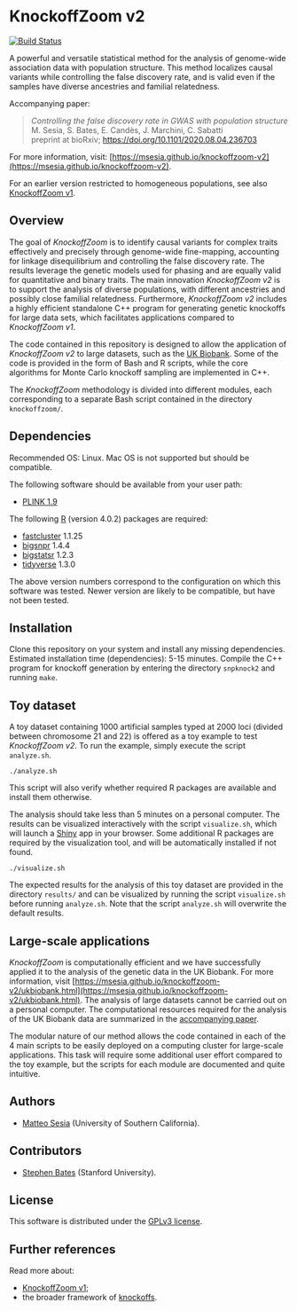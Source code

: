 # KnockoffZoom v2

 [![Build Status](https://travis-ci.org/msesia/knockoffzoom-v2.svg?branch=master)](https://travis-ci.org/msesia/knockoffzoom-v2)

A powerful and versatile statistical method for the analysis of genome-wide association data with population structure.
This method localizes causal variants while controlling the false discovery rate, and is valid even if the samples have diverse ancestries and familial relatedness.

Accompanying paper:
> *Controlling the false discovery rate in GWAS with population structure* <br />
> M. Sesia, S. Bates, E. Candès, J. Marchini, C. Sabatti <br />
> preprint at bioRxiv; https://doi.org/10.1101/2020.08.04.236703

For more information, visit: [https://msesia.github.io/knockoffzoom-v2](https://msesia.github.io/knockoffzoom-v2).

For an earlier version restricted to homogeneous populations, see also [KnockoffZoom v1](https://github.com/msesia/knockoffzoom).


## Overview

The goal of *KnockoffZoom* is to identify causal variants for complex traits effectively and precisely through genome-wide fine-mapping, accounting for linkage disequilibrium and controlling the false discovery rate.
The results leverage the genetic models used for phasing and are equally valid for quantitative and binary traits.
The main innovation *KnockoffZoom v2* is to support the analysis of diverse populations, with different ancestries and possibly close familial relatedness.
Furthermore, *KnockoffZoom v2* includes a highly efficient standalone C++ program for generating genetic knockoffs for large data sets, which facilitates applications compared to *KnockoffZoom v1*.

The code contained in this repository is designed to allow the application of *KnockoffZoom v2* to large datasets, such as the [UK Biobank](https://www.ukbiobank.ac.uk/).
Some of the code is provided in the form of Bash and R scripts, while the core algorithms for Monte Carlo knockoff sampling are implemented in C++.

The *KnockoffZoom* methodology is divided into different modules, each corresponding to a separate Bash script contained in the directory `knockoffzoom/`.

## Dependencies

Recommended OS: Linux. Mac OS is not supported but should be compatible.

The following software should be available from your user path:

   - [PLINK 1.9](https://www.cog-genomics.org/plink/1.9/)

The following [R](https://www.r-project.org/) (version 4.0.2) packages are required:

   - [fastcluster](https://CRAN.R-project.org/package=fastcluster ) 1.1.25
   - [bigsnpr](https://privefl.github.io/bigsnpr/) 1.4.4
   - [bigstatsr](https://privefl.github.io/bigstatsr/) 1.2.3
   - [tidyverse](https://www.tidyverse.org/) 1.3.0
   
The above version numbers correspond to the configuration on which this software was tested. Newer version are likely to be compatible, but have not been tested.

## Installation

Clone this repository on your system and install any missing dependencies. Estimated installation time (dependencies): 5-15 minutes.
Compile the C++ program for knockoff generation by entering the directory `snpknock2` and running `make`.

## Toy dataset

A toy dataset containing 1000 artificial samples typed at 2000 loci (divided between chromosome 21 and 22) is offered as a toy example to test *KnockoffZoom v2*. To run the example, simply execute the script `analyze.sh`.

```{bash}
./analyze.sh
```

This script will also verify whether required R packages are available and install them otherwise.

The analysis should take less than 5 minutes on a personal computer. The results can be visualized interactively with the script `visualize.sh`, which will launch a [Shiny](https://shiny.rstudio.com/) app in your browser. Some additional R packages are required by the visualization tool, and will be automatically installed if not found.

```{bash}
./visualize.sh
```

The expected results for the analysis of this toy dataset are provided in the directory `results/` and can be visualized by running the script `visualize.sh` before running `analyze.sh`. Note that the script `analyze.sh` will overwrite the default results. 

## Large-scale applications

*KnockoffZoom* is computationally efficient and we have successfully applied it to the analysis of the genetic data in the UK Biobank. For more information, visit [https://msesia.github.io/knockoffzoom-v2/ukbiobank.html](https://msesia.github.io/knockoffzoom-v2/ukbiobank.html).
The analysis of large datasets cannot be carried out on a personal computer. The computational resources required for the analysis of the UK Biobank data are summarized in the [accompanying paper](https://doi.org/10.1101/2020.08.04.236703).

The modular nature of our method allows the code contained in each of the 4 main scripts to be easily deployed on a computing cluster for large-scale applications. This task will require some additional user effort compared to the toy example, but the scripts for each module are documented and quite intuitive.


## Authors

   - [Matteo Sesia](https://msesia.github.io/) (University of Southern California).

## Contributors

   - [Stephen Bates](https://stephenbates19.github.io/) (Stanford University).

## License

This software is distributed under the [GPLv3 license](https://www.gnu.org/licenses/gpl-3.0.en.html).

## Further references

Read more about:
 - [KnockoffZoom v1](https://github.com/msesia/knockoffzoom);
 - the broader framework of [knockoffs](https://web.stanford.edu/group/candes/knockoffs/).

